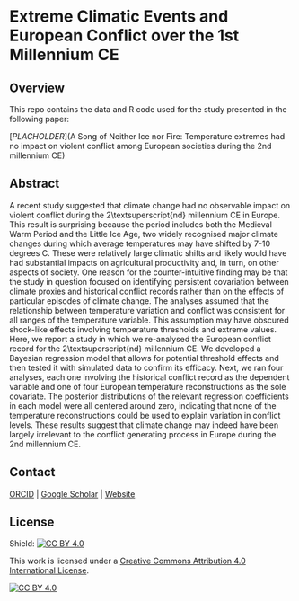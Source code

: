 # Extreme Climatic Events and European Conflict over the 1st Millennium CE

## Overview
This repo contains the data and R code used for the study presented in the following paper:

[*PLACHOLDER*](A Song of Neither Ice nor Fire: Temperature extremes had no impact on violent conflict among European societies during the 2nd millennium CE)

## Abstract

A recent study suggested that climate change had no observable impact on violent conflict during the 2\textsuperscript{nd} millennium CE in Europe. This result is surprising because the period includes both the Medieval Warm Period and the Little Ice Age, two widely recognised major climate changes during which average temperatures may have shifted by 7-10 degrees C. These were relatively large climatic shifts and likely would have had substantial impacts on agricultural productivity and, in turn, on other aspects of society. One reason for the counter-intuitive finding may be that the study in question focused on identifying persistent covariation between climate proxies and historical conflict records rather than on the effects of particular episodes of climate change. The analyses assumed that the relationship between temperature variation and conflict was consistent for all ranges of the temperature variable. This assumption may have obscured shock-like effects involving temperature thresholds and extreme values. Here, we report a study in which we re-analysed the European conflict record for the 2\textsuperscript{nd} millennium CE. We developed a Bayesian regression model that allows for potential threshold effects and then tested it with simulated data to confirm its efficacy. Next, we ran four analyses, each one involving the historical conflict record as the dependent variable and one of four European temperature reconstructions as the sole covariate. The posterior distributions of the relevant regression coefficients in each model were all centered around zero, indicating that none of the temperature reconstructions could be used to explain variation in conflict levels. These results suggest that climate change may indeed have been largely irrelevant to the conflict generating process in Europe during the 2nd millennium CE.

## Contact

[ORCID](https://orcid.org/0000-0001-7463-8638) |
[Google Scholar](https://scholar.google.com/citations?hl=en&user=0ZG-6CsAAAAJ) |
[Website](https://wccarleton.me)

## License

Shield: [![CC BY 4.0][cc-by-shield]][cc-by]

This work is licensed under a
[Creative Commons Attribution 4.0 International License][cc-by].

[![CC BY 4.0][cc-by-image]][cc-by]

[cc-by]: http://creativecommons.org/licenses/by/4.0/
[cc-by-image]: https://i.creativecommons.org/l/by/4.0/88x31.png
[cc-by-shield]: https://img.shields.io/badge/License-CC%20BY%204.0-lightgrey.svg
